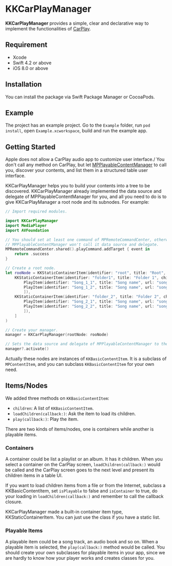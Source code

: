 # KKCarPlayManager

**KKCarPlayManager** provides a simple, clear and declarative way to implement
the functionalities of [CarPlay](https://www.apple.com/ios/carplay/).

## Requirement

- Xcode
- Swift 4.2 or above
- iOS 8.0 or above

## Installation

You can install the package via Swift Package Manager or CocoaPods.

## Example

The project has an example project. Go to the `Example` folder, run `pod install`,
open `Example.xcworkspace`, build and run the example app.

## Getting Started

Apple does not allow a CarPlay audio app to customize user interface./ You don't
call any method on CarPlay, but let
[MPPlayableContentManager](https://developer.apple.com/documentation/mediaplayer/mpplayablecontentmanager)
to call you, discover your contents, and list them in a structured table user
interface.

KKCarPlayManager helps you to build your contents into a tree to be discovered.
KKCarPlayManager already implemented the data source and delegate of
MPPlayableContentManager for you, and all you need to do is to give
KKCarPlayManager a root node and its subnodes. For example:

``` swift
// Import required modules.

import KKCarPlayManager
import MediaPlayer
import AVFoundation

// You should set at least one command of MPRemoteCommandCenter, otherwise
// MPPlayableContentManager won't call it data source and delegate.
MPRemoteCommandCenter.shared().playCommand.addTarget { event in
    return .success
}

// Create a root node.
let rooNode = KKStaticContainerItem(identifier: "root", title: "Root", children: [
    KKStaticContainerItem(identifier: "folder1", title: "Folder 1", children: [
        PlayItem(identifier: "Song_1_1", title: "Song name", url: "song URL..."),
        PlayItem(identifier: "Song_1_2", title: "Song name", url: "song URL..."),
        ]),
    KKStaticContainerItem(identifier: "folder_2", title: "Folder 2", children: [
        PlayItem(identifier: "Song_2_1", title: "Song name", url: "song URL..."),
        PlayItem(identifier: "Song_2_2", title: "Song name", url: "song URL...")
        ]),
    ]
)

// Create your manager.
manager = KKCarPlayManager(rootNode: rooNode)

// Sets the data source and delegate of MPPlayableContentManager to the manager.
manager?.activate()
```

Actually these nodes are  instances of `KKBasicContentItem`. It is a subclass of
`MPContentItem`, and you can subclass `KKBasicContentItem` for your own need.

## Items/Nodes

We added three methods on `KKBasicContentItem`:

- `children`: A list of `KKBasicContentItem`.
- `loadChildren(callback:)`: Ask the item to load its children.
- `play(callback:)`: Play the item.

There are two kinds of items/nodes, one is containers while another is playable
items.

### Containers

A container could be list a playlist or an album. It has it children. When you
select a container on the CarPlay screen, `loadChildren(callback:)` would be
called and the CarPlay screen goes to the next level and present its children
items in a table UI.

If you want to load children items from a file or from the Internet, subclass a
KKBasicContentItem, set `isPlayable` to false and `isContainer` to true, do your
loading in `loadChildren(callback:)` and remember to call the callback closure.

KKCarPlayManager made a built-in container item type, KKStaticContainerItem. You
can just use the class if you have a static list.

### Playable Items

A playable item could be a song track, an audio book and so on. When a playable
item is selected, the `play(callback:)` method would be called. You should
create your own subclasses for playable items in your app, since we are hardly
to know how your player works and creates classes for you.

